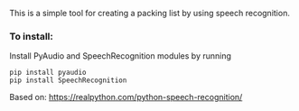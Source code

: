 This is a simple tool for creating a packing list by using speech recognition.

### To install:

Install PyAudio and SpeechRecognition modules by running
```
pip install pyaudio
pip install SpeechRecognition
```

Based on:
https://realpython.com/python-speech-recognition/
